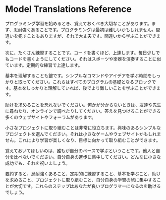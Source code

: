# Model Translations Reference

プログラミング学習を始めるとき、覚えておくべき大切なことがあります。まず、忍耐強くあることです。プログラミングは最初は難しいかもしれません。間違いを犯すこともありますが、それで大丈夫です。間違いから学ぶことができます。

次に、たくさん練習することです。コードを書くほど、上達します。毎日少しでもコードを書くようにしてください。それはスポーツや楽器を演奏することに似ています。定期的な練習で上達します。

基本を理解することも鍵です。シンプルなコマンドやアイデアを学ぶ時間をしっかりと取ってください。これらはすべてのプログラムの基礎となるブロックです。基本をしっかりと理解していれば、後でより難しいことを学ぶことができます。

助けを求めることを恐れないでください。何かが分からないときは、友達や先生に尋ねたり、オンラインで調べたりしてください。答えを見つけることができる多くのウェブサイトやフォーラムがあります。

小さなプロジェクトに取り組むことは非常に役立ちます。興味のあるシンプルなプロジェクトを選んでください。それは小さなゲームやウェブサイトかもしれません。これにより学習が楽しくなり、目標に向かって取り組むことができます。

覚えておいてほしいのは、誰もが自分のペースで学ぶということです。他人と自分を比べないでください。自分自身の進歩に集中してください。どんなに小さな成功でも、それを祝いましょう。

要約すると、忍耐強くあること、定期的に練習すること、基本を学ぶこと、助けを求めること、プロジェクトに取り組むこと、自分自身の学習の旅に集中することが大切です。これらのステップはあなたが良いプログラマーになるのを助けるでしょう。
